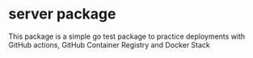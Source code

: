 # server package

This package is a simple go test package to practice deployments with GitHub actions, GitHub Container Registry and Docker Stack
